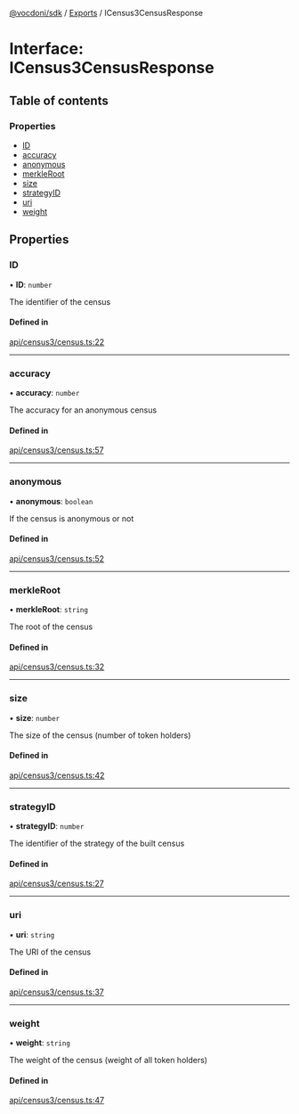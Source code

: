 [@vocdoni/sdk](/sdk) / [Exports](../modules) / ICensus3CensusResponse

# Interface: ICensus3CensusResponse

## Table of contents

### Properties

- [ID](ICensus3CensusResponse#id)
- [accuracy](ICensus3CensusResponse#accuracy)
- [anonymous](ICensus3CensusResponse#anonymous)
- [merkleRoot](ICensus3CensusResponse#merkleroot)
- [size](ICensus3CensusResponse#size)
- [strategyID](ICensus3CensusResponse#strategyid)
- [uri](ICensus3CensusResponse#uri)
- [weight](ICensus3CensusResponse#weight)

## Properties

### ID

• **ID**: `number`

The identifier of the census

#### Defined in

[api/census3/census.ts:22](https://github.com/vocdoni/vocdoni-sdk/blob/0a4464c/src/api/census3/census.ts#L22)

___

### accuracy

• **accuracy**: `number`

The accuracy for an anonymous census

#### Defined in

[api/census3/census.ts:57](https://github.com/vocdoni/vocdoni-sdk/blob/0a4464c/src/api/census3/census.ts#L57)

___

### anonymous

• **anonymous**: `boolean`

If the census is anonymous or not

#### Defined in

[api/census3/census.ts:52](https://github.com/vocdoni/vocdoni-sdk/blob/0a4464c/src/api/census3/census.ts#L52)

___

### merkleRoot

• **merkleRoot**: `string`

The root of the census

#### Defined in

[api/census3/census.ts:32](https://github.com/vocdoni/vocdoni-sdk/blob/0a4464c/src/api/census3/census.ts#L32)

___

### size

• **size**: `number`

The size of the census (number of token holders)

#### Defined in

[api/census3/census.ts:42](https://github.com/vocdoni/vocdoni-sdk/blob/0a4464c/src/api/census3/census.ts#L42)

___

### strategyID

• **strategyID**: `number`

The identifier of the strategy of the built census

#### Defined in

[api/census3/census.ts:27](https://github.com/vocdoni/vocdoni-sdk/blob/0a4464c/src/api/census3/census.ts#L27)

___

### uri

• **uri**: `string`

The URI of the census

#### Defined in

[api/census3/census.ts:37](https://github.com/vocdoni/vocdoni-sdk/blob/0a4464c/src/api/census3/census.ts#L37)

___

### weight

• **weight**: `string`

The weight of the census (weight of all token holders)

#### Defined in

[api/census3/census.ts:47](https://github.com/vocdoni/vocdoni-sdk/blob/0a4464c/src/api/census3/census.ts#L47)
